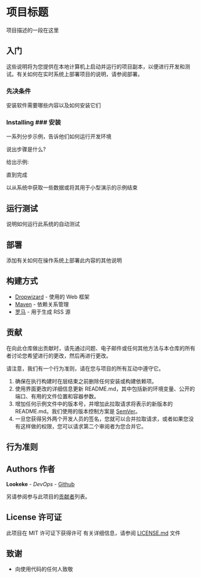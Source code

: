 # 项目标题

项目描述的一段在这里

## 入门

这些说明将为您提供在本地计算机上启动并运行的项目副本，以便进行开发和测试。有关如何在实时系统上部署项目的说明，请参阅部署。

### 先决条件

安装软件需要哪些内容以及如何安装它们

### Installing ### 安装

一系列分步示例，告诉他们如何运行开发环境

说出步骤是什么?

给出示例:

直到完成

以从系统中获取一些数据或将其用于小型演示的示例结束

## 运行测试

说明如何运行此系统的自动测试

## 部署

添加有关如何在操作系统上部署此内容的其他说明

## 构建方式

* [Dropwizard](http://www.dropwizard.io/1.0.2/docs/) - 使用的 Web 框架
* [Maven](https://maven.apache.org/) - 依赖关系管理
* [罗马](https://rometools.github.io/rome/) - 用于生成 RSS 源

## 贡献

在向此仓库做出贡献时，请先通过问题、电子邮件或任何其他方法与本仓库的所有者讨论您希望进行的更改，然后再进行更改。

请注意，我们有一个行为准则，请在您与项目的所有互动中遵守它。

1. 确保在执行构建时在层结束之前删除任何安装或构建依赖项。
2. 使用界面更改的详细信息更新 README.md，其中包括新的环境变量、公开的端口、有用的文件位置和容器参数。
3. 增加任何示例文件中的版本号，并增加此拉取请求将表示的新版本的
   README.md。我们使用的版本控制方案是 [SemVer](http://semver.org/)。
4. 一旦您获得另外两个开发人员的签名，您就可以合并拉取请求，或者如果您没有这样做的权限，您可以请求第二个审阅者为您合并它。

## 行为准则

## Authors 作者

**Lookeke** - *DevOps* - [Github](https://github.com/Lookeke)

另请参阅参与此项目的[贡献者](https://github.com/Lookeke/project/contributors)列表。

## License 许可证

此项目在 MIT 许可证下获得许可
有关详细信息，请参阅 [LICENSE.md](LICENSE.md) 文件

## 致谢

* 向使用代码的任何人致敬
